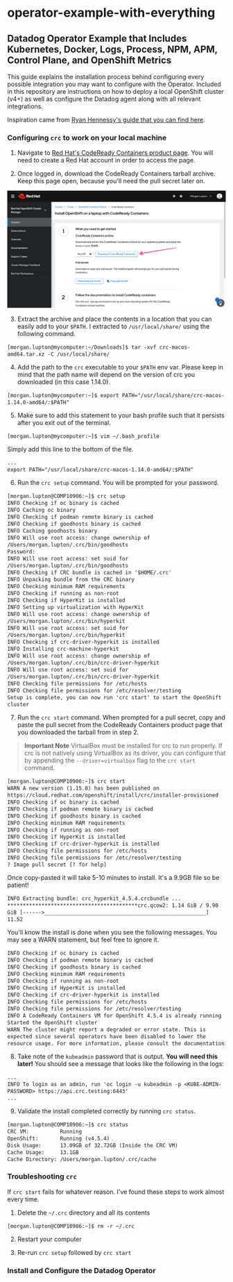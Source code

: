 # operator-example-with-everything
## Datadog Operator Example that Includes Kubernetes, Docker, Logs, Process, NPM, APM, Control Plane, and OpenShift Metrics

This guide explains the installation process behind configuring every possible integration you may want to configure with the Operator. Included in this repository are instructions on how to deploy a local OpenShift cluster (v4+) as well as configure the Datadog agent along with all relevant integrations. 

Inspiration came from [Ryan Hennessy's guide that you can find here](https://github.com/ryhennessy/datadog-operator-openshift-example). 

### Configuring `crc` to work on your local machine

1. Navigate to [Red Hat's CodeReady Containers product page](https://cloud.redhat.com/openshift/install/crc/installer-provisioned?intcmp=7013a000002CtetAAC). You will need to create a Red Hat account in order to access the page. 

2. Once logged in, download the CodeReady Containers tarball archive. Keep this page open, because you'll need the pull secret later on. 

![download_crc](images/crc_download.png)

3. Extract the archive and place the contents in a location that you can easily add to your `$PATH`. I extracted to `/usr/local/share/` using the following command. 

```
[morgan.lupton@mycomputer:~/Downloads]$ tar -xvf crc-macos-amd64.tar.xz -C /usr/local/share/
```

4. Add the path to the `crc` executable to your `$PATH` env var. Please keep in mind that the path name will depend on the version of crc you downloaded (in this case 1.14.0). 

```
[morgan.lupton@mycomputer:~]$ export PATH="/usr/local/share/crc-macos-1.14.0-amd64/:$PATH"
```

5. Make sure to add this statement to your bash profile such that it persists after you exit out of the terminal. 

```
[morgan.lupton@mycomputer:~]$ vim ~/.bash_profile
```

Simply add this line to the bottom of the file. 
```
...
export PATH="/usr/local/share/crc-macos-1.14.0-amd64/:$PATH"
```

6. Run the `crc setup` command. You will be prompted for your password. 

```
[morgan.lupton@COMP10906:~]$ crc setup
INFO Checking if oc binary is cached
INFO Caching oc binary
INFO Checking if podman remote binary is cached
INFO Checking if goodhosts binary is cached
INFO Caching goodhosts binary
INFO Will use root access: change ownership of /Users/morgan.lupton/.crc/bin/goodhosts
Password:
INFO Will use root access: set suid for /Users/morgan.lupton/.crc/bin/goodhosts
INFO Checking if CRC bundle is cached in '$HOME/.crc'
INFO Unpacking bundle from the CRC binary
INFO Checking minimum RAM requirements
INFO Checking if running as non-root
INFO Checking if HyperKit is installed
INFO Setting up virtualization with HyperKit
INFO Will use root access: change ownership of /Users/morgan.lupton/.crc/bin/hyperkit
INFO Will use root access: set suid for /Users/morgan.lupton/.crc/bin/hyperkit
INFO Checking if crc-driver-hyperkit is installed
INFO Installing crc-machine-hyperkit
INFO Will use root access: change ownership of /Users/morgan.lupton/.crc/bin/crc-driver-hyperkit
INFO Will use root access: set suid for /Users/morgan.lupton/.crc/bin/crc-driver-hyperkit
INFO Checking file permissions for /etc/hosts
INFO Checking file permissions for /etc/resolver/testing
Setup is complete, you can now run 'crc start' to start the OpenShift cluster
```

7. Run the `crc start` command. When prompted for a pull secret, copy and paste the pull secret from the CodeReady Containers product page that you downloaded the tarball from in step 2. 

>**Important Note**
>VirtualBox must be installed for crc to run properly. If crc is not natively using VirtualBox as its driver, you can configure that by appending the `--driver=virtualbox` flag to the `crc start` command. 



```
[morgan.lupton@COMP10906:~]$ crc start
WARN A new version (1.15.0) has been published on https://cloud.redhat.com/openshift/install/crc/installer-provisioned
INFO Checking if oc binary is cached
INFO Checking if podman remote binary is cached
INFO Checking if goodhosts binary is cached
INFO Checking minimum RAM requirements
INFO Checking if running as non-root
INFO Checking if HyperKit is installed
INFO Checking if crc-driver-hyperkit is installed
INFO Checking file permissions for /etc/hosts
INFO Checking file permissions for /etc/resolver/testing
? Image pull secret [? for help]
```

Once copy-pasted it will take 5-10 minutes to install. It's a 9.9GB file so be patient!

```
INFO Extracting bundle: crc_hyperkit_4.5.4.crcbundle ... ******************************************crc.qcow2: 1.14 GiB / 9.90 GiB [------>____________________________________________________] 11.52
```

You'll know the install is done when you see the following messages. You may see a WARN statement, but feel free to ignore it. 

```
INFO Checking if oc binary is cached
INFO Checking if podman remote binary is cached
INFO Checking if goodhosts binary is cached
INFO Checking minimum RAM requirements
INFO Checking if running as non-root
INFO Checking if HyperKit is installed
INFO Checking if crc-driver-hyperkit is installed
INFO Checking file permissions for /etc/hosts
INFO Checking file permissions for /etc/resolver/testing
INFO A CodeReady Containers VM for OpenShift 4.5.4 is already running
Started the OpenShift cluster
WARN The cluster might report a degraded or error state. This is expected since several operators have been disabled to lower the resource usage. For more information, please consult the documentation

```

8. Take note of the `kubeadmin` password that is output. **You will need this later!** You should see a message that looks like the following in the logs: 

```
...
INFO To login as an admin, run 'oc login -u kubeadmin -p <KUBE-ADMIN-PASSWORD> https://api.crc.testing:6443'
...
```

9. Validate the install completed correctly by running `crc status`.

```
[morgan.lupton@COMP10906:~]$ crc status
CRC VM:          Running
OpenShift:       Running (v4.5.4)
Disk Usage:      13.09GB of 32.72GB (Inside the CRC VM)
Cache Usage:     13.1GB
Cache Directory: /Users/morgan.lupton/.crc/cache
```

### Troubleshooting `crc`

If `crc start` fails for whatever reason. I've found these steps to work almost every time. 

1. Delete the `~/.crc` directory and all its contents

```
[morgan.lupton@COMP10906:~]$ rm -r ~/.crc
```

2. Restart your computer

3. Re-run `crc setup` followed by `crc start`


### Install and Configure the Datadog Operator


